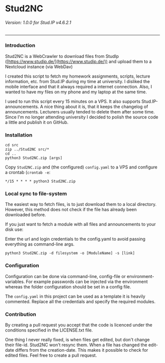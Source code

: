 # Stud2NC
###### Version: 1.0.0 for Stud.IP v4.6.2.1

---
### Introduction
Stud2NC is a WebCrawler to download files from 
StudIp ([https://www.studip.de/](https://www.studip.de/)) 
and upload them to a Nextcloud instance (via WebDav)

I created this script to fetch my homework assignments, 
scripts, lecture information, etc. from Stud.IP during my 
time at university. I disliked the mobile interface and that it 
always required a internet connection. Also, I wanted to 
have my files on my phone and my laptop at the same time.

I used to run this script every 15 minutes on a VPS. 
It also supports Stud.IP-announcements. A nice thing about it is,
that it keeps the changelog of announcements. 
Lecturers usually tended to delete them after some time.
Since I'm no longer attending university I decided to polish the
source code a little and publish it on GitHub.

### Installation
```
cd src
zip ../Stud2NC src/*
cd ..
python3 Stud2NC.zip [args]
```
Copy `Stud2NC.zip` and (the configured) `config.yaml` to a VPS and configure a
crontab (`crontab -e`:
```
*/15 * * * * python3 Stud2NC.zip
```

### Local sync to file-system
The easiest way to fetch files, is to just download them to 
a local directory. However, this method does not check if
the file has already been downloaded before.

If you just want to fetch a module with all files and 
announcements to your disk use:

Enter the url and login credentials to the config.yaml
to avoid passing everything as command-line args.

```
python3 Stud2NC.zip -d filesystem -o [ModuleName] -s [link]
```

### Configuration
Configuration can be done via command-line, config-file 
or environment-variables. For example passwords can be 
injected via the environment whereas the folder configuration 
should be set in a config file.

The `config.yaml` in this project can be used as a template
it is heavily commented. Replace all the credentials and 
specify the required modules.

### Contribution
By creating a pull request you accept that the code is 
licenced under the conditions specified in the LICENSE.txt file.

One thing I never really fixed, is when files get edited, but
don't change their file-id. Stud2NC won't resync them. 
When a file has changed the edit-date differs from the creation-date.
This makes it possible to check for edited files. Feel free to create
a pull request.